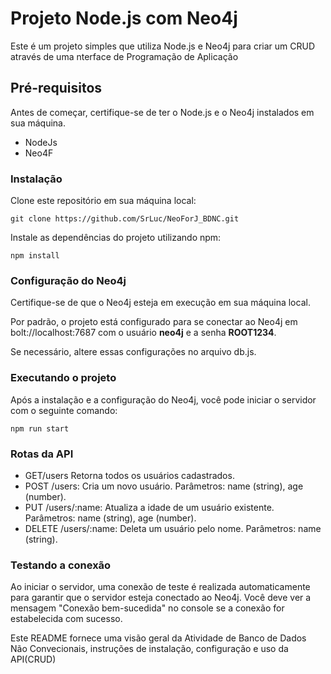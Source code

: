 
# Projeto Node.js com Neo4j

Este é um projeto simples que utiliza Node.js e Neo4j para criar um CRUD através de uma nterface de Programação de Aplicação
 
## Pré-requisitos

Antes de começar, certifique-se de ter o Node.js e o Neo4j instalados em sua máquina.

- NodeJs
- Neo4F

### Instalação

Clone este repositório em sua máquina local:

````
git clone https://github.com/SrLuc/NeoForJ_BDNC.git

````

Instale as dependências do projeto utilizando npm:

````
npm install

````

### Configuração do Neo4j

Certifique-se de que o Neo4j esteja em execução em sua máquina local. 

Por padrão, o projeto está configurado para se conectar ao Neo4j em bolt://localhost:7687 com o usuário **neo4j** e a senha **ROOT1234**. 

Se necessário, altere essas configurações no arquivo db.js.

### Executando o projeto

Após a instalação e a configuração do Neo4j, você pode iniciar o servidor com o seguinte comando:

````
npm run start

````

### Rotas da API

- GET/users Retorna todos os usuários cadastrados.
- POST /users: Cria um novo usuário.
Parâmetros: name (string), age (number).
- PUT /users/:name: Atualiza a idade de um usuário existente.
Parâmetros: name (string), age (number).
- DELETE /users/:name: Deleta um usuário pelo nome.
Parâmetros: name (string).


### Testando a conexão

Ao iniciar o servidor, uma conexão de teste é realizada automaticamente para garantir que o servidor esteja conectado ao Neo4j. Você deve ver a mensagem "Conexão bem-sucedida" no console se a conexão for estabelecida com sucesso.

Este README fornece uma visão geral da Atividade de Banco de Dados Não Convecionais, instruções de instalação, configuração e uso da API(CRUD)